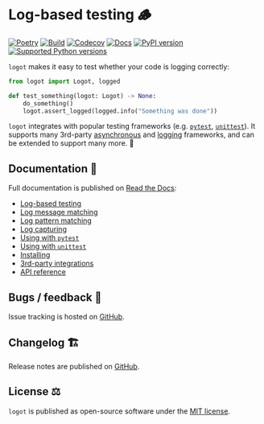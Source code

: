 # Log-based testing 🪵

[![Poetry](https://img.shields.io/endpoint?url=https://python-poetry.org/badge/v0.json)](https://python-poetry.org/)
[![Build](https://github.com/etianen/logot/actions/workflows/build.yml/badge.svg)](https://github.com/etianen/logot/actions/workflows/build.yml)
[![Codecov](https://codecov.io/gh/etianen/logot/graph/badge.svg?token=J5K0LOOSTZ)](https://codecov.io/gh/etianen/logot)
[![Docs](https://readthedocs.org/projects/logot/badge/)](https://logot.readthedocs.io)
[![PyPI version](https://img.shields.io/pypi/v/logot.svg)](https://pypi.org/project/logot/)
[![Supported Python versions](https://img.shields.io/pypi/pyversions/logot.svg)](https://pypi.org/project/logot/)

`logot` makes it easy to test whether your code is logging correctly:

```python
from logot import Logot, logged

def test_something(logot: Logot) -> None:
    do_something()
    logot.assert_logged(logged.info("Something was done"))
```

`logot` integrates with popular testing frameworks (e.g. [`pytest`](https://logot.readthedocs.io/latest/using-pytest.html), [`unittest`](https://logot.readthedocs.io/latest/using-unittest.html)). It supports many 3rd-party [asynchronous](https://logot.readthedocs.io/latest/integrations/index.html#asynchronous-frameworks) and [logging](https://logot.readthedocs.io/latest/integrations/index.html#logging-frameworks) frameworks, and can be extended to support many more. 💪

## Documentation 📖

Full documentation is published on [Read the Docs](https://logot.readthedocs.io):

- [Log-based testing](https://logot.readthedocs.io/latest/index.html)
- [Log message matching](https://logot.readthedocs.io/latest/log-message-matching.html)
- [Log pattern matching](https://logot.readthedocs.io/latest/log-pattern-matching.html)
- [Log capturing](https://logot.readthedocs.io/latest/log-capturing.html)
- [Using with `pytest`](https://logot.readthedocs.io/latest/using-pytest.html)
- [Using with `unittest`](https://logot.readthedocs.io/latest/using-unittest.html)
- [Installing](https://logot.readthedocs.io/latest/installing.html)
- [3rd-party integrations](https://logot.readthedocs.io/latest/integrations/index.html)
- [API reference](https://logot.readthedocs.io/latest/api/index.html)


## Bugs / feedback 🐛

Issue tracking is hosted on [GitHub](https://github.com/etianen/logot/issues).


## Changelog 🏗️

Release notes are published on [GitHub](https://github.com/etianen/logot/releases).


## License ⚖️

`logot` is published as open-source software under the [MIT license](https://github.com/etianen/logot/blob/main/LICENSE).
